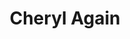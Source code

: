 ---
title: Cheryl Again
layout: deck
era: 2022
description: 2nd Place World Championships 2022 - Seniors - Sebastian Lashmet
links:
  - href: https://limitlesstcg.com/decks/list/12857
    title: Limitless Page
  - href: https://bulbapedia.bulbagarden.net/wiki/Cheryl_Again_(TCG)
    title: Bulbapedia
cards:
  pokemon:
    - name: Sobble
      set: CRE
      number: 41
      quantity: 4
    - name: Drizzile
      set: SSH
      number: 56
      quantity: 3
    - name: Inteleon
      set: SSH
      number: 58
      quantity: 2
    - name: Inteleon
      set: CRE
      number: 43
      quantity: 1
    - name: Rapid Strike Urshifu V
      set: BST
      number: 87
      quantity: 3
    - name: Rapid Strike Urshifu VMAX
      set: BST
      number: 88
      quantity: 2
    - name: Remoraid
      set: BST
      number: 36
      quantity: 2
    - name: Octillery
      set: BST
      number: 37
      quantity: 2
    - name: Manaphy
      set: BRS
      number: 41
      quantity: 1
    - name: Medicham V
      set: EVS
      number: 83
      quantity: 1
  trainers:
    - name: Irida
      set: ASR
      number: 147
      quantity: 4
    - name: Cheryl
      set: BST
      number: 123
      quantity: 2
    - name: Boss's Orders
      set: BRS
      number: 132
      quantity: 1
    - name: Marnie
      set: SSH
      number: 169
      quantity: 1
    - name: Roxanne
      set: ASR
      number: 150
      quantity: 1
    - name: Scoop Up Net
      set: RCL
      number: 165
      quantity: 4
    - name: Evolution Incense
      set: SSH
      number: 163
      quantity: 3
    - name: Level Ball
      set: BST
      number: 129
      quantity: 3
    - name: Energy Search
      set: SSH
      number: 161
      quantity: 2
    - name: Quick Ball
      set: FST
      number: 237
      quantity: 2
    - name: Escape Rope
      set: BST
      number: 125
      quantity: 1
    - name: Hisuian Heavy Ball
      set: ASR
      number: 146
      quantity: 1
    - name: Ordinary Rod
      set: SSH
      number: 171
      quantity: 1
    - name: Pal Pad
      set: SSH
      number: 172
      quantity: 1
    - name: Rescue Carrier
      set: EVS
      number: 154
      quantity: 1
    - name: Ultra Ball
      set: BRS
      number: 150
      quantity: 1
    - name: Tool Jammer
      set: BST
      number: 136
      quantity: 1
    - name: Tower of Waters
      set: BST
      number: 138
      quantity: 2
  energy:
    - name: Rapid Strike Energy
      set: BST
      number: 140
      quantity: 4
    - name: Fighting Energy
      set: SSH
      number: F
      quantity: 3
---